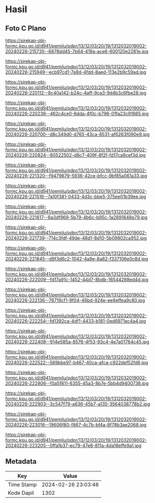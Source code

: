 # Hasil

## Foto C Plano

https://sirekap-obj-formc.kpu.go.id/d941/pemilu/pdpr/13/12/03/20/19/1312032019002-20240226-215735--6878dd45-7b64-419a-ace6-600120e2281e.jpg

https://sirekap-obj-formc.kpu.go.id/d941/pemilu/pdpr/13/12/03/20/19/1312032019002-20240226-215949--ecb97cd1-7a9d-4fdd-8aed-113e2b9c59ad.jpg

https://sirekap-obj-formc.kpu.go.id/d941/pemilu/pdpr/13/12/03/20/19/1312032019002-20240226-220112--8c40a142-b24c-4aff-9ca3-9d4b3c6fbe28.jpg

https://sirekap-obj-formc.kpu.go.id/d941/pemilu/pdpr/13/12/03/20/19/1312032019002-20240226-220236--462c4ce0-6dda-4f0c-b796-01fa23c91665.jpg

https://sirekap-obj-formc.kpu.go.id/d941/pemilu/pdpr/13/12/03/20/19/1312032019002-20240226-220700--d8c349d0-d765-43ca-8531-af6263f090e9.jpg

https://sirekap-obj-formc.kpu.go.id/d941/pemilu/pdpr/13/12/03/20/19/1312032019002-20240226-220824--80522502-d8c7-409f-8f2f-fd17ca9cef3d.jpg

https://sirekap-obj-formc.kpu.go.id/d941/pemilu/pdpr/13/12/03/20/19/1312032019002-20240226-221320--f9479679-5936-42ce-bfcc-9bf85a061a33.jpg

https://sirekap-obj-formc.kpu.go.id/d941/pemilu/pdpr/13/12/03/20/19/1312032019002-20240226-221516--7a10f381-0433-4d3c-bbe5-375ee01b39ee.jpg

https://sirekap-obj-formc.kpu.go.id/d941/pemilu/pdpr/13/12/03/20/19/1312032019002-20240226-221617--8a3df969-5b79-4b6c-b95c-1a2891648e79.jpg

https://sirekap-obj-formc.kpu.go.id/d941/pemilu/pdpr/13/12/03/20/19/1312032019002-20240226-221739--714c3fdf-49de-48d1-8d10-5b09802ca952.jpg

https://sirekap-obj-formc.kpu.go.id/d941/pemilu/pdpr/13/12/03/20/19/1312032019002-20240226-221845--d9f3d6c2-1042-4a9e-8a82-f337106e0c8d.jpg

https://sirekap-obj-formc.kpu.go.id/d941/pemilu/pdpr/13/12/03/20/19/1312032019002-20240226-222009--fd17a91c-1452-44d7-8bdb-16544288ed4d.jpg

https://sirekap-obj-formc.kpu.go.id/d941/pemilu/pdpr/13/12/03/20/19/1312032019002-20240226-222136--76719cf1-9f04-46bd-924e-ee9effea9c80.jpg

https://sirekap-obj-formc.kpu.go.id/d941/pemilu/pdpr/13/12/03/20/19/1312032019002-20240226-222254--fd1392ca-4df1-4433-b181-0ed6971ec4a4.jpg

https://sirekap-obj-formc.kpu.go.id/d941/pemilu/pdpr/13/12/03/20/19/1312032019002-20240226-222408--914e585a-8576-4f53-93c4-4e7a01764c45.jpg

https://sirekap-obj-formc.kpu.go.id/d941/pemilu/pdpr/13/12/03/20/19/1312032019002-20240226-222522--569bbe97-b467-40ca-afca-c922def52fd6.jpg

https://sirekap-obj-formc.kpu.go.id/d941/pemilu/pdpr/13/12/03/20/19/1312032019002-20240226-222806--f0a5f811-6355-45a3-8b7e-5bb4d9400738.jpg

https://sirekap-obj-formc.kpu.go.id/d941/pemilu/pdpr/13/12/03/20/19/1312032019002-20240226-222903--3c547f79-a636-45b7-a135-3564038778b2.jpg

https://sirekap-obj-formc.kpu.go.id/d941/pemilu/pdpr/13/12/03/20/19/1312032019002-20240226-223016--19606f80-f867-4c7b-bf4a-8f78b3ae2068.jpg

https://sirekap-obj-formc.kpu.go.id/d941/pemilu/pdpr/13/12/03/20/19/1312032019002-20240226-223205--0ffa1b37-ec79-47e8-811a-4da18effe9a1.jpg


## Metadata

| Key        | Value               |
| ---------- | ------------------- |
| Time Stamp | 2024-02-26 23:03:46 |
| Kode Dapil | 1302                |



